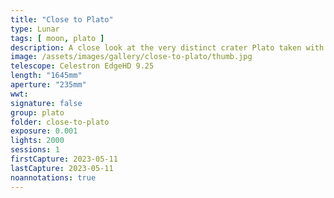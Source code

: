 ```yaml
---
title: "Close to Plato"
type: Lunar
tags: [ moon, plato ]
description: A close look at the very distinct crater Plato taken with a QHY5III462C camera.
image: /assets/images/gallery/close-to-plato/thumb.jpg
telescope: Celestron EdgeHD 9.25
length: "1645mm"
aperture: "235mm"
wwt: 
signature: false
group: plato
folder: close-to-plato
exposure: 0.001
lights: 2000
sessions: 1
firstCapture: 2023-05-11
lastCapture: 2023-05-11
noannotations: true
---
```

